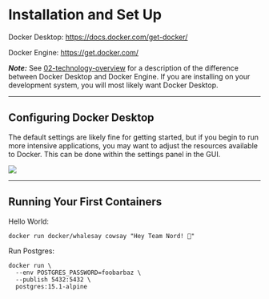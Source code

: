 # Installation and Set Up

Docker Desktop: https://docs.docker.com/get-docker/

Docker Engine: https://get.docker.com/ 

***Note:*** See [02-technology-overview](../02-technology-overview/README.md) for a description of the difference between Docker Desktop and Docker Engine. If you are installing on your development system, you will most likely want Docker Desktop.

---

## Configuring Docker Desktop

The default settings are likely fine for getting started, but if you begin to run more intensive applications, you may want to adjust the resources available to Docker. This can be done within the settings panel in the GUI.

![](./readme-assets/docker-desktop-config.jpg)

---

## Running Your First Containers

Hello World:
```
docker run docker/whalesay cowsay "Hey Team Nord! 👋"
```

Run Postgres:
```
docker run \
  --env POSTGRES_PASSWORD=foobarbaz \
  --publish 5432:5432 \
  postgres:15.1-alpine
```